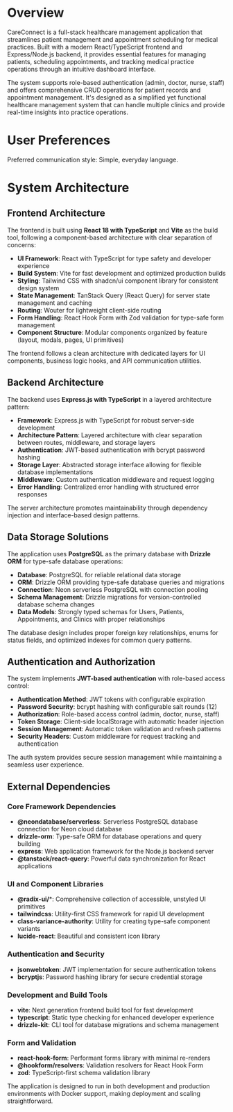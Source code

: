 # Overview

CareConnect is a full-stack healthcare management application that streamlines patient management and appointment scheduling for medical practices. Built with a modern React/TypeScript frontend and Express/Node.js backend, it provides essential features for managing patients, scheduling appointments, and tracking medical practice operations through an intuitive dashboard interface.

The system supports role-based authentication (admin, doctor, nurse, staff) and offers comprehensive CRUD operations for patient records and appointment management. It's designed as a simplified yet functional healthcare management system that can handle multiple clinics and provide real-time insights into practice operations.

# User Preferences

Preferred communication style: Simple, everyday language.

# System Architecture

## Frontend Architecture
The frontend is built using **React 18 with TypeScript** and **Vite** as the build tool, following a component-based architecture with clear separation of concerns:

- **UI Framework**: React with TypeScript for type safety and developer experience
- **Build System**: Vite for fast development and optimized production builds
- **Styling**: Tailwind CSS with shadcn/ui component library for consistent design system
- **State Management**: TanStack Query (React Query) for server state management and caching
- **Routing**: Wouter for lightweight client-side routing
- **Form Handling**: React Hook Form with Zod validation for type-safe form management
- **Component Structure**: Modular components organized by feature (layout, modals, pages, UI primitives)

The frontend follows a clean architecture with dedicated layers for UI components, business logic hooks, and API communication utilities.

## Backend Architecture
The backend uses **Express.js with TypeScript** in a layered architecture pattern:

- **Framework**: Express.js with TypeScript for robust server-side development
- **Architecture Pattern**: Layered architecture with clear separation between routes, middleware, and storage layers
- **Authentication**: JWT-based authentication with bcrypt password hashing
- **Storage Layer**: Abstracted storage interface allowing for flexible database implementations
- **Middleware**: Custom authentication middleware and request logging
- **Error Handling**: Centralized error handling with structured error responses

The server architecture promotes maintainability through dependency injection and interface-based design patterns.

## Data Storage Solutions
The application uses **PostgreSQL** as the primary database with **Drizzle ORM** for type-safe database operations:

- **Database**: PostgreSQL for reliable relational data storage
- **ORM**: Drizzle ORM providing type-safe database queries and migrations
- **Connection**: Neon serverless PostgreSQL with connection pooling
- **Schema Management**: Drizzle migrations for version-controlled database schema changes
- **Data Models**: Strongly typed schemas for Users, Patients, Appointments, and Clinics with proper relationships

The database design includes proper foreign key relationships, enums for status fields, and optimized indexes for common query patterns.

## Authentication and Authorization
The system implements **JWT-based authentication** with role-based access control:

- **Authentication Method**: JWT tokens with configurable expiration
- **Password Security**: bcrypt hashing with configurable salt rounds (12)
- **Authorization**: Role-based access control (admin, doctor, nurse, staff)
- **Token Storage**: Client-side localStorage with automatic header injection
- **Session Management**: Automatic token validation and refresh patterns
- **Security Headers**: Custom middleware for request tracking and authentication

The auth system provides secure session management while maintaining a seamless user experience.

## External Dependencies

### Core Framework Dependencies
- **@neondatabase/serverless**: Serverless PostgreSQL database connection for Neon cloud database
- **drizzle-orm**: Type-safe ORM for database operations and query building
- **express**: Web application framework for the Node.js backend server
- **@tanstack/react-query**: Powerful data synchronization for React applications

### UI and Component Libraries
- **@radix-ui/***: Comprehensive collection of accessible, unstyled UI primitives
- **tailwindcss**: Utility-first CSS framework for rapid UI development
- **class-variance-authority**: Utility for creating type-safe component variants
- **lucide-react**: Beautiful and consistent icon library

### Authentication and Security
- **jsonwebtoken**: JWT implementation for secure authentication tokens
- **bcryptjs**: Password hashing library for secure credential storage

### Development and Build Tools
- **vite**: Next generation frontend build tool for fast development
- **typescript**: Static type checking for enhanced developer experience
- **drizzle-kit**: CLI tool for database migrations and schema management

### Form and Validation
- **react-hook-form**: Performant forms library with minimal re-renders
- **@hookform/resolvers**: Validation resolvers for React Hook Form
- **zod**: TypeScript-first schema validation library

The application is designed to run in both development and production environments with Docker support, making deployment and scaling straightforward.
